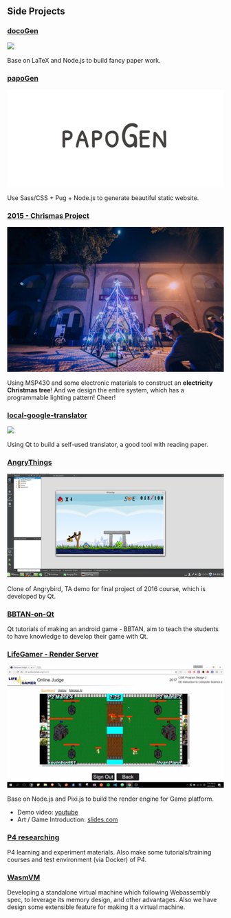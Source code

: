 ## Side Projects

### [docoGen](https://github.com/toolbuddy/docoGen) 

![](https://i.imgur.com/ZN1WU8s.png)

Base on LaTeX and Node.js to build fancy paper work.

### [papoGen](https://github.com/toolbuddy/papoGen)

![](src/image/work/papogen.png)

Use Sass/CSS + Pug + Node.js to generate beautiful static website.

### [2015 - Chrismas Project](https://github.com/kevinbird61/2015-Fall-MSP4305529)

![](src/image/profile/christmas.jpg)

Using MSP430 and some electronic materials to construct an **electricity Christmas tree**! And we design the entire system, which has a programmable lighting pattern! Cheer!

### [local-google-translator](https://github.com/kevinbird61/local-google-translator)

![](https://i.imgur.com/kLPOEEJ.gif)

Using Qt to build a self-used translator, a good tool with reading paper.

### [AngryThings](https://github.com/ncku-pd2/AngryThings)

![](src/image/work/angry.png)

Clone of Angrybird, TA demo for final project of 2016 course, which is developed by Qt.

### [BBTAN-on-Qt](https://github.com/kevinbird61/BBTAN-on-Qt)

Qt tutorials of making an android game - BBTAN, aim to teach the students to have knowledge to
develop their game with Qt.

### [LifeGamer - Render Server](https://github.com/pd2-ncku/LifeGamer-Render)

![](src/image/work/pd2royale.png)

Base on Node.js and Pixi.js to build the render engine for Game platform.

* Demo video: [youtube](https://www.youtube.com/watch?v=e-x1l53ZEKk)
* Art / Game Introduction: [slides.com](http://slides.com/kevinbird61/pd2-royale) 

### [P4 researching](https://github.com/kevinbird61/p4-researching) 

P4 learning and experiment materials. Also make some tutorials/training courses and test
environment (via Docker) of P4.

### [WasmVM](https://github.com/WasmVM/WasmVM)

Developing a standalone virtual machine which following Webassembly spec, to leverage its memory design,
and other advantages. Also we have design some extensible feature for making it a virtual machine.